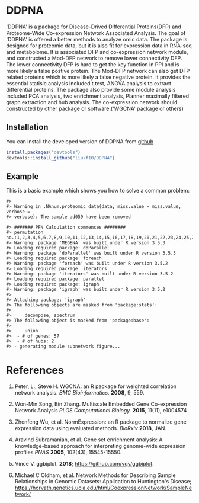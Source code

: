 
<!-- README.md is generated from README.Rmd. Please edit that file -->
DDPNA
=====

<!-- badges: start -->
<!-- badges: end -->
'DDPNA' is a package for Disease-Drived Differential Proteins(DFP) and Proteome-Wide Co-expression Network Associated Analysis. The goal of 'DDPNA' is offered a better methods to analyze omic data. The package is designed for proteomic data, but it is also fit for expression data in RNA-seq and metabolome. It is associated DFP and co-expression network module, and constructed a Mod-DFP network to remove lower connectivity DFP. The lower connectivity DFP is hard to get the key function in PPI and is more likely a false postive protein. The Mod-DFP network can also get DFP related proteins which is more likely a false negative protein. It provides the essential statisic analysis included t.test, ANOVA analysis to extract differential proteins. The package also provide some module analysis included PCA analysis, two enrichment analysis, Planner maximally filtered graph extraction and hub analysis. The co-expression network should constructed by other package or software.('WGCNA' package or others)

Installation
------------

You can install the developed version of DDPNA from [github](https://github.com/liukf10/DDPNA)

``` r
install.packages("devtools")
devtools::install_github("liukf10/DDPNA")
```

Example
-------

This is a basic example which shows you how to solve a common problem:

    #> 
    #> Warning in .NAnum.proteomic_data(data, miss.value = miss.value, verbose =
    #> verbose): The sample ad059 have been removed

    #> ####### PFN Calculation commences ########
    #> permutation no.:1,2,3,4,5,6,7,8,9,10,11,12,13,14,15,16,17,18,19,20,21,22,23,24,25,26,27,28,29,30,31,32,33,34,35,36,37,38,39,40,41,42,43,44,45,46,47,48,49,50,51,52,53,54,55,56,57,58,59,60,61,62,63,64,65,66,67,68,69,70,71,72,73,74,75,76,77,78,79,80,81,82,83,84,85,86,87,88,89,90,91,92,93,94,95,96,97,98,99,100,
    #> Warning: package 'MEGENA' was built under R version 3.5.3
    #> Loading required package: doParallel
    #> Warning: package 'doParallel' was built under R version 3.5.3
    #> Loading required package: foreach
    #> Warning: package 'foreach' was built under R version 3.5.2
    #> Loading required package: iterators
    #> Warning: package 'iterators' was built under R version 3.5.2
    #> Loading required package: parallel
    #> Loading required package: igraph
    #> Warning: package 'igraph' was built under R version 3.5.2
    #> 
    #> Attaching package: 'igraph'
    #> The following objects are masked from 'package:stats':
    #> 
    #>     decompose, spectrum
    #> The following object is masked from 'package:base':
    #> 
    #>     union
    #>  - # of genes: 57 
    #>  - # of hubs: 2 
    #> - generating module subnetwork figure...

References
==========

1.  Peter, L.; Steve H. WGCNA: an R package for weighted correlation network analysis. *BMC Bioinformatics.* **2008**, 9, 559.

2.  Won-Min Song, Bin Zhang. Multiscale Embedded Gene Co-expression Network Analysis *PLOS Computational Biology.* **2015**, 11(11), e1004574

3.  Zhenfeng Wu, et al. NormExpression: an R package to normalize gene expression data using evaluated methods. *BioRxiv* **2018**, JAN.

4.  Aravind Subramanian, et al. Gene set enrichment analysis: A knowledge-based approach for interpreting genome-wide expression profiles *PNAS* **2005**, 102(43), 15545-15550.

5.  Vince V. ggbiplot. **2018**; <https://github.com/vqv/ggbiplot>.

6.  Michael C Oldham, et al. Network Methods for Describing Sample Relationships in Genomic Datasets: Application to Huntington's Disease; <https://horvath.genetics.ucla.edu/html/CoexpressionNetwork/SampleNetwork/>
